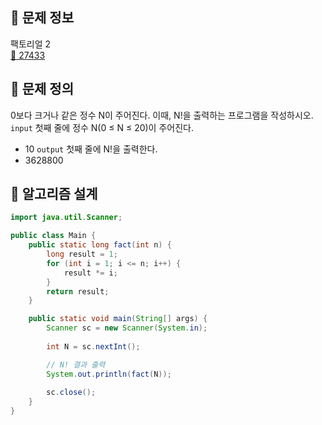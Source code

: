 ## 🌵 문제 정보
팩토리얼 2 <br>
[🚗 27433](https://www.acmicpc.net/problem/27433)

## 🌵 문제 정의
0보다 크거나 같은 정수 N이 주어진다. 이때, N!을 출력하는 프로그램을 작성하시오.
`input` 첫째 줄에 정수 N(0 ≤ N ≤ 20)이 주어진다. <br>
- 10
`output` 첫째 줄에 N!을 출력한다.<br>
- 3628800

## 🌵 알고리즘 설계

```java
import java.util.Scanner;

public class Main {
    public static long fact(int n) {
        long result = 1;
        for (int i = 1; i <= n; i++) {
            result *= i;
        }
        return result;
    }

    public static void main(String[] args) {
        Scanner sc = new Scanner(System.in);
        
        int N = sc.nextInt();

        // N! 결과 출력
        System.out.println(fact(N));
        
        sc.close();
    }
}


```